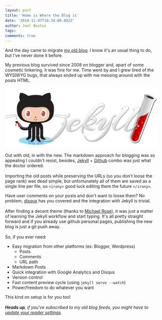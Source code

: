 ```yaml
---
layout: post
title: 'Home is Where the Blog is'
date: '2014-11-07T18:34:00.002Z'
author: Joel Bastos
tags:
comments: true
---
```

And the day came to migrate [my old blog](http://kintoandar.blogspot.com). I know it's an usual thing to do, but I've never done it before.

My previous blog survived since 2008 on blogger and, apart of some cosmetic tinkering, it was fine for me.
Time went by and I grew tired of the WYSIWYG bugs, that always ended up with me messing around with the posts HTML.
<br><br>
![jekyll github](/images/jekyll_github.png)
<br><br>
Out with old, in with the new. The markdown approach for blogging was so appealing I couldn't resist, besides, [Jekyll](http://jekyllrb.com/) + [Github](https://github.com/kintoandar) combo was just what the doctor ordered.
<br><br>
Importing the old posts while preserving the URLs (so you don't loose the page rank) was dead simple, but unfortunately all of them are saved as a single line per file, so `<irony>` good luck editing them the future `</irony>`.

Have user comments on your posts and don't want to loose them? No problem, [disqus](https://disqus.com/) has you covered and the integration with Jekyll is trivial.
<br><br>
After finding a decent theme (thanks to [Michael Rose](https://mademistakes.com/)), it was just a matter of learning the Jekyll workflow and start typing. It's all pretty straight forward and if you already use github personal pages, publishing the new blog is just a git push away.
<br><br>
So, if you ever need:

* Easy migration from other platforms (ex: Blogger, Wordpress)
  * Posts
  * Comments
  * URL path
* Markdown Posts
* Quick integration with Google Analytics and Disqus
* Version control
* Fast content preview cycle (using `jekyll serve --watch`)
* Power/freedom to do whatever you want

This kind on setup is for you too!
<br><br>
<i>**Heads up**, if you've subscribed to my old blog feeds, you might have to [update your reader settings](http://blog.kintoandar.com/feed.xml).</i>
